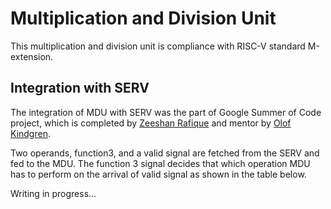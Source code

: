 # Multiplication and Division Unit
This multiplication and division unit is compliance with RISC-V standard M-extension.


## Integration with SERV
The integration of MDU with SERV was the part of Google Summer of Code project, which is completed by [Zeeshan Rafique](https://github.com/zeeshanrafique23) and mentor by [Olof Kindgren](https://github.com/olofk).

Two operands, function3, and a valid signal are fetched from the SERV and fed to the MDU. The function 3 signal decides that which operation MDU has to perform on the arrival of valid signal as shown in the table below.

Writing in progress...